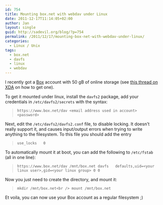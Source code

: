 ```yaml
---
id: 754
title: Mounting box.net with webdav under Linux
date: 2011-12-17T11:14:05+02:00
author: Jan
layout: single
guid: http://sadevil.org/blog/?p=754
permalink: /2011/12/17/mounting-box-net-with-webdav-under-linux/
categories:
  - Linux / Unix
tags:
  - box.net
  - davfs
  - linux
  - webdav
---
```

I recently got a <a href="http://www.box.com" target="_blank">Box</a> account with 50 gB of online storage (see <a href="http://forum.xda-developers.com/showthread.php?t=1383808" target="_blank">this thread on XDA</a> on how to get one).

To get it mounted under linux, install the `davfs2` package, add your credentials in `/etc/davfs2/secrets` with the syntax:

> `https://www.box.net/dav <email address used in account> <password>`

Next, edit the `/etc/davfs2/davfs2.conf` file, to disable locking. It doesn't really support it, and causes input/output errors when trying to write anything to the filesystem. To this file you should add the entry 

> `use_locks   0`

To automatically mount it at boot, you can add the following to `/etc/fstab` (all in one line):

> `https://www.box.net/dav /mnt/box.net davfs   defaults,uid=<your linux user>,gid=<your linux group> 0 0`

Now you just need to create the directory, and mount it:

> `mkdir /mnt/box.net<br />
mount /mnt/box.net`

Et voila, you can now use your Box account as a regular filesystem ;)